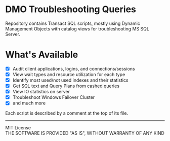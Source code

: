 # DMO Troubleshooting Queries
Repository contains Transact SQL scripts, mostly using Dynamic Management Objects with catalog views for troubleshooting MS SQL Server.

# What's Available
- [x] Audit client applications, logins, and connections/sessions
- [x] View wait types and resource utilization for each type 
- [x] Identify most used/not used indexes and their statistics 
- [x] Get SQL text and Query Plans from cashed queries
- [x] View IO statistics on server
- [x] Troubleshoot Windows Failover Cluster
- [x] and much more

Each script is described by a comment at the top of its file.

----
MIT License <br>
THE SOFTWARE IS PROVIDED "AS IS", WITHOUT WARRANTY OF ANY KIND
